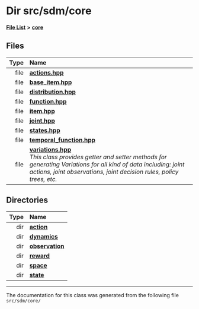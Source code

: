 
# Dir src/sdm/core

<link rel="stylesheet" href="https://cdnjs.cloudflare.com/ajax/libs/KaTeX/0.5.1/katex.min.css">
<link rel="stylesheet" href="https://cdn.jsdelivr.net/github-markdown-css/2.2.1/github-markdown.css"/>



[**File List**](files.md) **>** [**core**](dir_92216a09053680f71034e5e26026ee62.md)











## Files

| Type | Name |
| ---: | :--- |
| file | [**actions.hpp**](actions_8hpp.md) <br> |
| file | [**base\_item.hpp**](base__item_8hpp.md) <br> |
| file | [**distribution.hpp**](distribution_8hpp.md) <br> |
| file | [**function.hpp**](function_8hpp.md) <br> |
| file | [**item.hpp**](item_8hpp.md) <br> |
| file | [**joint.hpp**](joint_8hpp.md) <br> |
| file | [**states.hpp**](states_8hpp.md) <br> |
| file | [**temporal\_function.hpp**](temporal__function_8hpp.md) <br> |
| file | [**variations.hpp**](variations_8hpp.md) <br>_This class provides getter and setter methods for generating Variations for all kind of data including: joint actions, joint observations, joint decision rules, policy trees, etc._  |

## Directories

| Type | Name |
| ---: | :--- |
| dir | [**action**](dir_da22f131ef310b227029eb4cfbb3e75b.md) <br> |
| dir | [**dynamics**](dir_bf78c8d352c5567b2f707cd9e5690bcc.md) <br> |
| dir | [**observation**](dir_41a0d04126e8d45b46052647fbad64a4.md) <br> |
| dir | [**reward**](dir_59c5b62e8a8eb2a182fe05633902ea55.md) <br> |
| dir | [**space**](dir_4382197029a4717686416170aae3e90a.md) <br> |
| dir | [**state**](dir_d0d8dc666ec4ca9b544d63f25347f269.md) <br> |

















------------------------------
The documentation for this class was generated from the following file `src/sdm/core/`